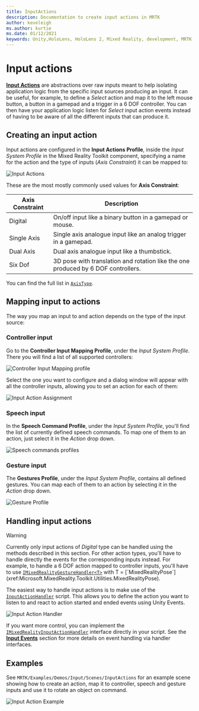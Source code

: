 ```yaml
---
title: InputActions
description: Documentation to create input actions in MRTK
author: keveleigh
ms.author: kurtie
ms.date: 01/12/2021
keywords: Unity,HoloLens, HoloLens 2, Mixed Reality, development, MRTK, InputActions,
---
```


# Input actions

[**Input Actions**](InputActions.md) are abstractions over raw inputs meant to help isolating application logic from the specific input sources producing an input. It can be useful, for example, to define a *Select* action and map it to the left mouse button, a button in a gamepad and a trigger in a 6 DOF controller. You can then have your application logic listen for *Select* input action events instead of having to be aware of all the different inputs that can produce it.

## Creating an input action

Input actions are configured in the **Input Actions Profile**, inside the *Input System Profile* in the Mixed Reality Toolkit component, specifying a name for the action and the type of inputs (*Axis Constraint*) it can be mapped to:

<img src="../images/input/InputActions.png" style="max-width:100%;" alt="Input Actions">

These are the most mostly commonly used values for **Axis Constraint**:

Axis Constraint | Description
--- | ---
Digital | On/off input like a binary button in a gamepad or mouse.
Single Axis | Single axis analogue input like an analog trigger in a gamepad.
Dual Axis | Dual axis analogue input like a thumbstick.
Six Dof | 3D pose with translation and rotation like the one produced by 6 DOF controllers.

You can find the full list in [`AxisType`](xref:Microsoft.MixedReality.Toolkit.Utilities.AxisType).

## Mapping input to actions

The way you map an input to and action depends on the type of the input source:

### Controller input

Go to the **Controller Input Mapping Profile**, under the *Input System Profile*. There you will find a list of all supported controllers:

<img src="../images/input/ControllerInputMappingProfile.PNG" style="max-width:100%;" alt="Controller Input Mapping profile">

Select the one you want to configure and a dialog window will appear with all the controller inputs, allowing you to set an action for each of them:

<img src="../images/input/InputActionAssignment.PNG" style="max-width:100%;" alt="Input Action Assignment">

### Speech input

In the **Speech Command Profile**, under the *Input System Profile*, you'll find the list of currently defined speech commands. To map one of them to an action, just select it in the *Action* drop down.

<img src="../images/input/SpeechCommandsProfile.png" style="max-width:100%;" alt="Speech commands profiles">

### Gesture input

The **Gestures Profile**, under the *Input System Profile*, contains all defined gestures. You can map each of them to an action by selecting it in the *Action* drop down.

<img src="../images/input/GestureProfile.png" style="max-width:100%;" alt="Gesture Profile">

## Handling input actions

> [!WARNING]
> Currently only input actions of *Digital* type can be handled using the methods described in this section. For other action types, you'll have to handle directly the events for the corresponding inputs instead. For example, to handle a 6 DOF action mapped to controller inputs, you'll have to use [`IMixedRealityGestureHandler<T>`](xref:Microsoft.MixedReality.Toolkit.Input.IMixedRealityGestureHandler`1) with T = [`MixedRealityPose`](xref:Microsoft.MixedReality.Toolkit.Utilities.MixedRealityPose).

The easiest way to handle input actions is to make use of the [`InputActionHandler`](xref:Microsoft.MixedReality.Toolkit.Input.InputActionHandler) script. This allows you to define the action you want to listen to and react to action started and ended events using Unity Events.

<img src="../images/input/InputActionHandler.PNG" style="max-width:100%;" alt="Input Action Handler">

If you want more control, you can implement the [`IMixedRealityInputActionHandler`](xref:Microsoft.MixedReality.Toolkit.Input.IMixedRealityInputActionHandler) interface directly in your script. See the [**Input Events**](InputEvents.md) section for more details on event handling via handler interfaces.

## Examples

See `MRTK/Examples/Demos/Input/Scenes/InputActions` for an example scene showing how to create an action, map it to controller, speech and gesture inputs and use it to rotate an object on command.

<img src="../images/input/InputActionsExample.PNG" style="max-width:100%;" alt="Input Action Example">
